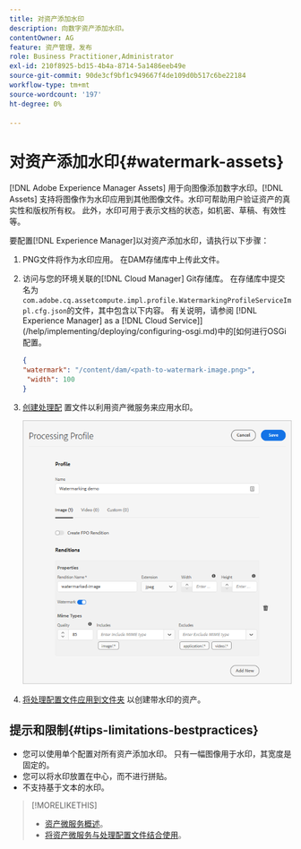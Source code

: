 ```yaml
---
title: 对资产添加水印
description: 向数字资产添加水印。
contentOwner: AG
feature: 资产管理，发布
role: Business Practitioner,Administrator
exl-id: 210f8925-bd15-4b4a-8714-5a1486eeb49e
source-git-commit: 90de3cf9bf1c949667f4de109d0b517c6be22184
workflow-type: tm+mt
source-wordcount: '197'
ht-degree: 0%

---
```


# 对资产添加水印{#watermark-assets}

[!DNL Adobe Experience Manager Assets] 用于向图像添加数字水印。[!DNL Assets] 支持将图像作为水印应用到其他图像文件。水印可帮助用户验证资产的真实性和版权所有权。 此外，水印可用于表示文档的状态，如机密、草稿、有效性等。

要配置[!DNL Experience Manager]以对资产添加水印，请执行以下步骤：

1. PNG文件将作为水印应用。 在DAM存储库中上传此文件。

1. 访问与您的环境关联的[!DNL Cloud Manager] Git存储库。 在存储库中提交名为`com.adobe.cq.assetcompute.impl.profile.WatermarkingProfileServiceImpl.cfg.json`的文件，其中包含以下内容。 有关说明，请参阅 [!DNL Experience Manager] as a [!DNL Cloud Service]](/help/implementing/deploying/configuring-osgi.md)中的[如何进行OSGi配置。

   ```json
   {
   "watermark": "/content/dam/<path-to-watermark-image.png>",
    "width": 100
   }
   ```

1. [创建处理配](/help/assets/asset-microservices-configure-and-use.md#create-custom-profile) 置文件以利用资产微服务来应用水印。

   ![用于创建水印的资产处理配置文件](assets/watermark-processing-profile.png)

1. [将处理配置文件应用到文件夹](/help/assets/asset-microservices-configure-and-use.md#use-profiles) 以创建带水印的资产。

## 提示和限制{#tips-limitations-bestpractices}

* 您可以使用单个配置对所有资产添加水印。 只有一幅图像用于水印，其宽度是固定的。
* 您可以将水印放置在中心，而不进行拼贴。
* 不支持基于文本的水印。

>[!MORELIKETHIS]
>
>* [资产微服务概述](/help/assets/asset-microservices-overview.md)。
>* [将资产微服务与处理配置文件结合使用](/help/assets/asset-microservices-configure-and-use.md)。

